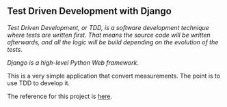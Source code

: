 ## Test Driven Development with Django

_Test Driven Development, or TDD, is a software development technique where tests are written first. 
That means the source code will be written afterwards, and all the logic will be build depending on the evolution of the tests._

_Django is a high-level Python Web framework._

This is a very simple application that convert measurements.
The point is to use TDD to develop it.

The reference for this project is [here](https://medium.com/the-andela-way/test-driven-development-with-django-ccb179171dcd).